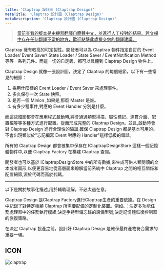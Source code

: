 ```yaml
---
title: 'Claptrap 設計圖 (Claptrap Design)'
metaTitle: 'Claptrap 設計圖 (Claptrap Design)'
metaDescription: 'Claptrap 設計圖 (Claptrap Design)'
---
```


> [當前查看的版本是由機器翻譯自簡體中文，並進行人工校對的結果。若文檔中存在任何翻譯不當的地方，歡迎點擊此處提交您的翻譯建議。](https://crwd.in/newbeclaptrap)

Claptrap 擁有較高的可定製性。開發者可以為 Claptrap 物件指定自訂的 Event Loader/ Event Saver/ State Loader / State Saver / EventNotification Method 等等一系列元件。而這一切的自定義，都可以具體到 Claptrap Design 物件上。

Claptrap Design 就像一張設計圖，決定了 Claptrap 的每個細節，以下有一些常見的細節：

1. 採用什麼樣的 Event Loader / Event Saver 來處理事件。
2. 多久保存一次 State 快照。
3. 是否一個 Minion ,如果是,那麼 Master 是誰。
4. 有多少種事件,對應的 Event Handler 分別是什麼。

而這些細節都會在應用程式啟動時,將會通過類型掃描、屬性標記、連貫介面、配置檔等等多種方式進行配置。從而形成完整的 Claptrap Design。並且,啟動時會對 Claptrap Design 進行合理性的驗證,確保 Claptrap Design 都是基本可用的。不會出現類似於"忘記編寫 Event 對應的 Handler"這樣低級的錯誤。

所有的 Claptrap Design 都會被集中保存在 IClaptrapDesignStore 這樣一個記憶體物件中,以便 Claptrap Factory 在構建 Claptrap 查閱。

開發者也可以基於 IClaptrapDesignStore 中的所有數據,來生成可供人類閱讀的文本或者圖形,以便更容易地從高層面來瞭解當前系統中 Claptrap 之間的相互關係和配置細節,源於代碼而高於代碼。

---

以下是關於故事化描述,用於輔助理解。不必太過在意。

Claptrap Design 是Claptrap Factory進行Claptrap生產的重要依據。在 Design 中記錄了對特定種類 Claptrap 所需要配備的定制化裝置。例如。：決定多功能任務處理器中的任務執行模組;決定手持型備忘錄的設備型號;決定記憶體恢復控制器的恢復策略。

在決定 Claptrap 投產之前，設計好 Claptrap Design 是確保最終產物符合需求的重要一環。

## ICON

![claptrap](/images/claptrap_icons/claptrap_design.svg)
